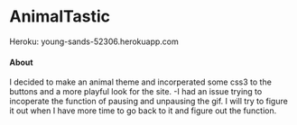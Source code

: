 # AnimalTastic
Heroku: young-sands-52306.herokuapp.com

#### About
I decided to make an animal theme and incorperated some css3 to the buttons and a more playful look for the site.
 -I had an issue trying to incoperate the function of pausing and unpausing the gif. I will try to figure it out when I have more time to go back to it and figure out the function.

